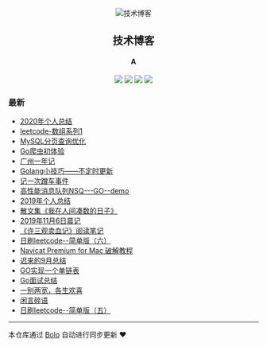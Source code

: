 <p align="center"><img alt="技术博客" src="https://www.stackoverflow.wiki/blog/images/favicon.png"></p><h2 align="center">
技术博客
</h2>

<h4 align="center">A</h4>
<p align="center"><a title="技术博客" target="_blank" href="https://github.com/adlered/bolo-blog"><img src="https://img.shields.io/github/last-commit/adlered/bolo-blog.svg?style=flat-square&color=FF9900"></a>
<a title="GitHub repo size in bytes" target="_blank" href="https://github.com/adlered/bolo-blog"><img src="https://img.shields.io/github/repo-size/adlered/bolo-blog.svg?style=flat-square"></a>
<a title="Bolo Version" target="_blank" href="https://github.com/adlered/bolo-solo"><img src="https://img.shields.io/badge/bolo-v2.3 稳定版-f1e05a.svg?style=flat-square&color=blueviolet"></a>
<a title="Hits" target="_blank" href="https://github.com/88250/hits"><img src="https://hits.b3log.org/adlered/bolo-blog.svg"></a></p>

### 最新

* [2020年个人总结](http://61.48.79.106/bolo/2020.html)
* [leetcode-数组系列1](http://61.48.79.106/bolo/leetcode_array1.html)
* [MySQL分页查询优化](http://61.48.79.106/bolo/articles/2020/10/21/1603213579436.html)
* [Go爬虫初体验](http://61.48.79.106/bolo/articles/2020/07/09/1594287406684.html)
* [广州一年记](http://61.48.79.106/bolo/articles/2020/06/22/1592755563685.html)
* [Golang小技巧——不定时更新](http://61.48.79.106/bolo/articles/2020/06/19/1592560522403.html)
* [记一次蹭车事件](http://61.48.79.106/bolo/articles/2020/06/05/1591351351176.html)
* [高性能消息队列NSQ---GO--demo](http://61.48.79.106/bolo/articles/2020/05/21/1590046687574.html)
* [2019年个人总结](http://61.48.79.106/bolo/2019.html)
* [散文集《我在人间凑数的日子》](http://61.48.79.106/bolo/articles/2019/12/17/1576553542302.html)
* [2019年11月6日晨记](http://61.48.79.106/bolo/articles/2019/11/06/1572999448123.html)
* [《许三观卖血记》阅读笔记](http://61.48.79.106/bolo/articles/2019/10/31/1572508975114.html)
* [日刷leetcode--简单版（六）](http://61.48.79.106/bolo/leetcode6.html)
* [Navicat Premium for Mac 破解教程](http://61.48.79.106/bolo/articles/2019/10/24/1571890488789.html)
* [迟来的9月总结](http://61.48.79.106/bolo/articles/2019/10/13/1570960015377.html)
* [GO实现一个单链表](http://61.48.79.106/bolo/articles/2019/09/26/1569488898577.html)
* [Go面试总结](http://61.48.79.106/bolo/articles/2019/09/25/1569402355322.html)
* [一别两宽，各生欢喜](http://61.48.79.106/bolo/articles/2019/09/21/1569077915744.html)
* [闲言碎语](http://61.48.79.106/bolo/articles/2019/09/19/1568902818001.html)
* [日刷leetcode--简单版（五）](http://61.48.79.106/bolo/leetcode5.html)



---

本仓库通过 [Bolo](https://github.com/adlered/bolo-solo) 自动进行同步更新 ❤️ 